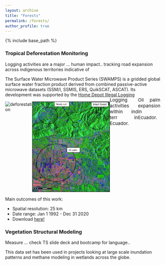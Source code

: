 ```yaml
---
layout: archive
title: "Forests"
permalink: /forests/
author_profile: true
---
```


{% include base_path %}

<!-- 
{% for post in site.forests %}
  {% include archive-single.html %}
{% endfor %}
 -->

### Tropical Deforestation Monitoring

Logging activities are a major ... human impact.. tracking road expansion across indigenous territories indicative of 

The Surface Water Microwave Product Series (SWAMPS) is a gridded global surface water fraction product derived from combined passive-active microwave datasets (SSM/I, SSMIS, ERS, QuikSCAT, ASCAT). Its development was supported by the [Home Depot Illegal Logging](https://www.youtube.com/watch?v=giQQ3S_1HDk)


<div style="display: flex;">
    <img src="https://raw.githubusercontent.com/dstesser/dstesser.github.io/master/images/sabalito_planet_fade3.gif" style="width: 50%;" alt="deforestation">
    <img src="https://raw.githubusercontent.com/dstesser/dstesser.github.io/master/images/fpfd.png" style="width: 50%;" alt="oil palm">
    <figcaption style="font-size: 15px; max-width: 50%; text-align:justify; margin: 0 auto; margin-top: -15px;">Logging activities within ind terr in Ecuador.</figcaption>
    <figcaption style="font-size: 15px; max-width: 50%; text-align:justify; margin: 0 auto; margin-top: -15px;">Oil palm expansion in Ecuador.</figcaption>
</div>


Main outcomes of this work:
* Spatial resolution: 25 km
* Date range: Jan 1 1992 - Dec 31 2020
* Download [here!](https://asf.alaska.edu/data-sets/derived-data-sets/wetlands-measures/wetlands-measures-product-downloads/)

### Vegetation Structural Modeling

Measure ... check TS slide deck and bootcamp for language..


This data set has been used in projects looking at large scale inundation patterns and methane modeling in wetlands across the globe.



